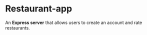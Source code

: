 # Restaurant-app
An **Express server** that allows users to create an account and rate restaurants.
